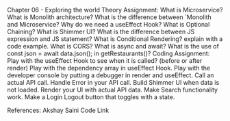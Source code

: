 Chapter 06 - Exploring the world
Theory Assignment:
What is Microservice?
What is Monolith architecture?
What is the difference between `Monolith and Microservice?
Why do we need a useEffect Hook?
What is Optional Chaining?
What is Shimmer UI?
What is the difference between JS expression and JS statement?
What is Conditional Rendering? explain with a code example.
What is CORS?
What is async and await?
What is the use of const json = await data.json(); in getRestaurants()?
Coding Assignment:
Play with the useEffect Hook to see when it is called? (before or after render)
Play with the dependency array in useEffect Hook.
Play with the developer console by putting a debugger in render and useEffect.
Call an actual API call.
Handle Error in your API call.
Build Shimmer UI when data is not loaded.
Render your UI with actual API data.
Make Search functionality work.
Make a Login Logout button that toggles with a state.

References:
Akshay Saini Code Link

